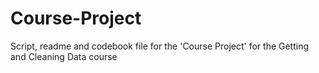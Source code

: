 # Course-Project
Script, readme and codebook file for the 'Course Project' for the Getting and Cleaning Data course
